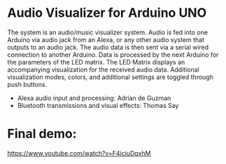# Audio Visualizer for Arduino UNO

The system is an audio/music visualizer system. Audio is fed into one Arduino via audio jack from an Alexa, or any other audio system that outputs to an audio jack. The audio data is then sent via a serial wired connection to another Arduino. Data is processed by the next Arduino for the parameters of the LED matrix. The LED Matrix displays an accompanying visualization for the received audio data. Additional visualization modes, colors, and additional settings are toggled through push buttons.

* Alexa audio input and processing: Adrian de Guzman
* Bluetooth transmissions and visual effects: Thomas Say

# Final demo:

https://www.youtube.com/watch?v=F4iciuDqxhM
